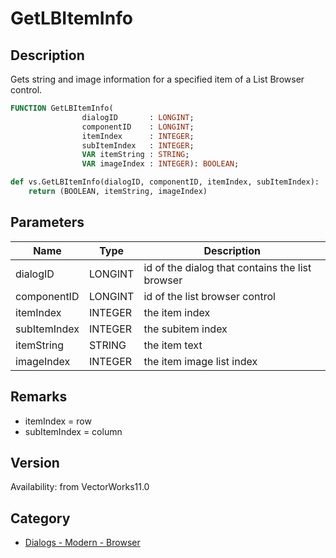 # GetLBItemInfo

## Description
Gets string and image information for a specified item of a List Browser control.

```pascal
FUNCTION GetLBItemInfo(
				dialogID       : LONGINT;
				componentID    : LONGINT;
				itemIndex      : INTEGER;
				subItemIndex   : INTEGER;
				VAR itemString : STRING;
				VAR imageIndex : INTEGER): BOOLEAN;
```

```python
def vs.GetLBItemInfo(dialogID, componentID, itemIndex, subItemIndex):
    return (BOOLEAN, itemString, imageIndex)
```

## Parameters
|Name|Type|Description|
|---|---|---|
|dialogID|LONGINT|id of the dialog that contains the list browser|
|componentID|LONGINT|id of the list browser control|
|itemIndex|INTEGER|the item index|
|subItemIndex|INTEGER|the subitem index|
|itemString|STRING|the item text|
|imageIndex|INTEGER|the item image list index|

## Remarks
* itemIndex = row
* subItemIndex = column

## Version
Availability: from VectorWorks11.0

## Category
* [Dialogs - Modern - Browser](../Categories/Dialogs%20-%20Modern%20-%20Browser.md)
